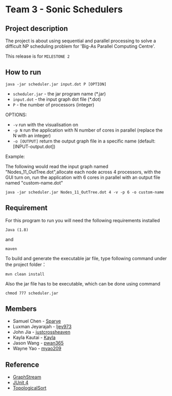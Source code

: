 # Team 3 - Sonic Schedulers

## Project description
The project is about using sequential and parallel processing to solve a difficult NP scheduling problem for 'Big-As Parallel Computing Centre'.

This release is for `MILESTONE 2`

## How to run

```
java -jar scheduler.jar input.dot P [OPTION]
```
* `scheduler.jar` - the jar program name (*.jar)
* `input.dot` - the input graph dot file (*.dot)
* `P` - the number of processors (integer)

OPTIONS:
* `-v` run with the visualisation on
* `-p N` run the application with N number of cores in parallel (replace the N with an integer)
* `-o [OUTPUT]` return the output graph file in a specific name (default:[INPUT-output.dot])

Example:

The following would read the input graph named "Nodes_11_OutTree.dot",allocate each
node across 4 processors, with the GUI turn on, run the application with 6 cores in parallel
with an output file named "custom-name.dot"

```
java -jar scheduler.jar Nodes_11_OutTree.dot 4 -v -p 6 -o custom-name
```


## Requirement

For this program to run you will need the following requirements installed
```
Java (1.8)
```
and
```
maven
```
To build and generate the executable jar file, type following command under the project folder：
```
mvn clean install
```
Also the jar file has to be executable, which can be done using command 
```
chmod 777 scheduler.jar
```

## Members
* Samuel Chen - [Sparye](https://github.com/Sparye)
* Luxman Jeyarajah - [ljey973](https://github.com/ljey973)
* John Jia - [justcrossheaven](https://github.com/justcrossheaven)
* Kayla Kautai - [Kayla](https://github.com/kkau201)
* Jason Wang - [pwan365](https://github.com/pwan365)
* Wayne Yao - [myao209](https://github.com/myao209)

## Reference
* [GraphStream](http://graphstream-project.org/)
* [JUnit 4](https://junit.org/junit4/)
* [TopologicalSort](https://www.javatips.net/api/gs-algo-master/src/org/graphstream/algorithm/TopologicalSort.java)
